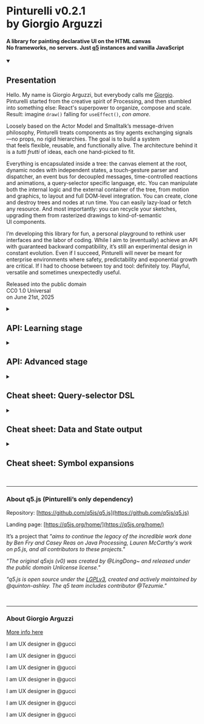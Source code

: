 <br id="readme">

# Pinturelli v0.2.1 <br>by Giorgio Arguzzi

#### A library for&nbsp;painting declarative&nbsp;UI on&nbsp;the&nbsp;HTML&nbsp;canvas<br>No&nbsp;frameworks,&nbsp;no&nbsp;servers. Just&nbsp;[q5](#about-q5.js)&nbsp;instances and&nbsp;vanilla&nbsp;JavaScript<br>


<details open>
<summary>
<h2>Presentation</h2>
</summary>

Hello. My&nbsp;name is&nbsp;Giorgio&nbsp;Arguzzi, but&nbsp;everybody&nbsp;calls&nbsp;me&nbsp;[Giorgio](https://arguzzi.github.io). Pinturelli&nbsp;started&nbsp;from the&nbsp;creative&nbsp;spirit&nbsp;of&nbsp;Processing, and then stumbled into&nbsp;something&nbsp;else: React's&nbsp;superpower&nbsp;to&nbsp;organize, compose&nbsp;and&nbsp;scale. Result: imagine&nbsp;`draw()` falling&nbsp;for&nbsp;`useEffect()`, *con&nbsp;amore*.

Loosely based on the Actor Model and Smalltalk’s message-driven philosophy, Pinturelli treats components as tiny&nbsp;agents exchanging&nbsp;signals —no&nbsp;props, no&nbsp;rigid&nbsp;hierarchies. The&nbsp;goal is to build&nbsp;a&nbsp;system that&nbsp;feels&nbsp;flexible, reusable, and&nbsp;functionally&nbsp;alive. The&nbsp;architecture&nbsp;behind&nbsp;it is&nbsp;a&nbsp;*tutti&nbsp;frutti* of&nbsp;ideas, each&nbsp;one hand-picked&nbsp;to&nbsp;fit.

Everything is encapsulated inside a tree: the canvas element at the root, dynamic nodes with independent states, a touch-gesture parser and dispatcher, an event bus for decoupled messages, time-controlled reactions and animations, a query‑selector specific language, etc. You can manipulate both the internal logic and the external container of the tree, from motion and graphics, to layout and full DOM-level integration. You can create, clone and destroy trees and nodes at run time. You can easily lazy-load or fetch any&nbsp;resource. And most importantly: you can recycle your&nbsp;sketches, upgrading them from&nbsp;rasterized&nbsp;drawings to kind-of-semantic UI&nbsp;components.

I’m developing this library for fun, a personal playground to rethink user interfaces and the labor of coding. While I aim to (eventually) achieve an API with guaranteed backward compatibility, it’s still an experimental design in constant evolution. Even if I succeed, Pinturelli will never be meant for enterprise environments where safety, predictability and exponential growth are&nbsp;critical. If&nbsp;I&nbsp;had&nbsp;to&nbsp;choose between&nbsp;toy&nbsp;and&nbsp;tool: definitely&nbsp;toy. Playful, versatile&nbsp;and&nbsp;sometimes unexpectedly&nbsp;useful.

Released into the&nbsp;public&nbsp;domain<br>
CC0 1.0 Universal<br>
on June 21st, 2025
</details>

<details>
<summary>
<h2>API: Learning stage</h2>
</summary>

### *DevTools*

- api errors
- checkpoints
- final mode

### *Registry API*

- pinturelliRoot
- pinturelliNode
- pinturelliClone

### *Root API*

- root info
  - custom id
  - container
  - resolution
  - frame rate
- root assets
  - declaration
- sketch setup
  - ignored

### *Node API*

- node info
  - root id
  - node id
  - UiClass
- state
  - declaration
  - state output
  - `00` followingId
  - `01` labels
  - `02` left
  - `04` top
  - `06` width
  - `07` height
  - `11` nodeLayer
  - `14` nodeVisibility
  - `17` painting
- paintings
  - declaration
  - arguments

### *Reaction API*

- listen
  - primary system
  - event bus
- channels
  - primary channel
  - single node channel
- first config
  - data properties
  - primary request
- reaction
  - config: start at
  - config: default time
  - update: snapshots
  - update: sequences
  - update: return value
  - relays: new message

### *Managers*

- state manager
  - get
  - set
  - output
- data manager
  - get
- q5 manager
  - q5 instance
  - getRootAsset
- node manager
  - q5 createGraphics
- animation manager
  - get
</details>

<details>
<summary>
<h2>API: Advanced stage</h2>
</summary>

### *Dev Tools*

- api errors
- checkpoints
- final mode
- **nodes tracker**
- **events tracker**
- **memory tracker**
- **window polution**
- **pinturelliConfig**

### *Query-selector DSL*

- **origin**
- **group**
- **filter**

### *Registry API*

- pinturelliRoot
- pinturelliNode
- pinturelliClone
- **pinturelliCloneAll**
- **pinturelliRiskySelect**
- **pinturelliRiskySelectAll**
- **pinturelliRiskyDestroy**
- **pinturelliRiskyDestroyAll**

### *Root API*

- root info
  - custom id
  - container
  - resolution
  - **proportion**
  - **no-alpha mode**
  - **pixelated mode**
  - frame rate
  - **trackers**
- root assets
  - declaration
  - **lazy loading**
- sketch setup
  - ignored
- **decoupled tree**
  - **seeds and nodes**
  - **fake state**
  - **cleaning ids**

### *Node API*

- node info
  - root id
  - node id
  - UiClass
  - **UiGestures**
- **node assets**
  - **declaration**
  - **lazy loading**
  - **deleting**
- state
  - declaration
  - state output
  - **pseudo css units**
  - **subtree cascade**
  - `00` followingId
  - `01` labels
  - `02` left
  - **`03` right**
  - `04` top
  - **`05` bottom**
  - `06` width
  - `07` height
  - **`08` proportion**
  - **`09` offsetX**
  - **`10` offsetY**
  - `11` nodeLayer
  - **`12` treeLayer**
  - **`13` insideLayer**
  - `14` nodeVisibility
  - **`15` treeVisibility**
  - **`16` layerVisibility**
  - `17` painting
  - **`18` overlayedPainting**
  - **`19` storeBuffer**
  - **`20` centerMatrix**
- paintings
  - declaration
  - arguments
  - **painter**
  - **layer**
  - **buffer**
  - **matrix**

### *Reaction API*

- listen
  - primary system
  - event bus
  - **listen group**
  - **stop listening**
  - **stop listening group**
- channels
  - primary channel
  - single node channel
  - **common channels**
  - **this window scope**
  - **cross window scope**
- first config
  - data properties
  - primary request
  - **propagation**
  - **bubbling**
- **first middleware**
  - **early return**
  - **data mutation**
  - **collect all primary requests**
- reaction
  - config: start at
  - **config: risky repeat**
  - config: default time
  - **config: bezier time**
  - **config: steps time**
  - **middlewares: validation**
  - **middlewares: mutation**
  - **middlewares: return value**
  - update: snapshots
  - update: animations
  - **update: last update**
  - update: return value
  - relays: new message
  - **relays: relay at**

### *Managers*

- state manager
  - get
  - **getByKeys**
  - **getComplete**
  - **riskyPatch**
  - **riskyPatchByObject**
  - set
  - **setByObject**
  - output
- data manager
  - get
  - **getByKeys**
  - **riskyPatch**
  - **riskyPatchByObject**
  - **riskyRelay**
- q5 manager
  - q5 instance
  - getRootAsset
  - **loadRootAsset**
- node manager
  - q5 createGraphics
  - **buffered painting**
  - **getNodeAsset**
  - **loadNodeAsset**
  - **deleteNodeAsset**
- animation manager
  - get
  - **riskyPatch**
</details>

<details>
<summary>
<h2>Cheat sheet: Query-selector DSL</h2>
</summary>

| Prefix   | Suffix: origin selector                |
|----------|----------------------------------------|
| `_`      | root id (camelCase by convention)<small><br>* custom id cannot start with `_root_`</small>       |
| `#`      | node id (camelCase by convention)<small><br>* custom id cannot end with `-clone_`</small>      |

| Prefix   | Without suffix: group selector         |
|----------|----------------------------------------|
| `>`      | followers of this node                 |
| `<`      | followed by this node                  |
| `~`      | equals (followers of followed node)    |
| `*`      | subtree (all followers, recursively)   |

| Prefix   | Suffix: filter selector                |
|----------|----------------------------------------|
| `.`      | label (always in kebab-case)           |
| `/`      | ui class (always in PascalCase)        |
| `%`      | ui gesture (always in UPPER_CASE)      |

| Prefix   | Suffix: event bus keys                 |
|----------|----------------------------------------|
| `$`      | primary event (always in snake_case)   |
| `$`      | primary channel (without suffix)       |
| `#`      | single node channel (suffix: node id)  |
| `@`      | common channels (no convention)<small><br>* scopes: `tree`, `thisWindow` or `crossWindow`</small>       |

> **all suffixes:**
<br>* must start with a letter.
<br>* they may include digits, hyphens (`-`) and underscores (`_`).
<br>* whitespace and other special characters are not allowed.
</details>

<details>
<summary>
<h2>Cheat sheet: Data and State output</h2>
</summary>

| Data             | Expansions  | Type      |
|------------------|-------------|-----------|
| `$inertia_ratio` | `!INR`      | *number*  |
| `$is_pressed`    | `!ISP`      | *boolean* |
| `$is_validated`  | `!ISV`      | *boolean* |
| `$matrix_x`      | `!MX`       | *number*  |
| `$matrix_y`      | `!MY`       | *number*  |
| `$native_event`  | `!NE`       | *object*  |
| `$vel_z`         | `!VX`       | *number*  |
| `$vel_y`         | `!VY`       | *number*  |
| `$canvas_x`      | `!X` `!XX`  | *number*  |
| `$canvas_y`      | `!Y` `!YY`  | *number*  |

> **not all data properties have an expansion,<br>only the most common ones do**
<br>* see the <a href="#">reference</a> for details.

<br>

| State output | Expansions   | Type      |
|--------------|--------------|-----------|
| `LEFT`       | `!L` `!LE`   | *number*  |
| `RIGHT`      | `!R` `!RI`   | *number*  |
| `TOP`        | `!T` `!TO`   | *number*  |
| `BOTTOM`     | `!B` `!BO`   | *number*  |
| `WIDTH`      | `!W` `!WI`   | *number*  |
| `HEIGHT`     | `!H` `!HE`   | *number*  |
| `PROPORTION` | `!PRP`       | *number*  |
| `OFFSET_X`   | `!OFX`       | *number*  |
| `OFFSET_Y`   | `!OFY`       | *number*  |
| `ORIGIN_X`   | `!ORX`       | *number*  |
| `ORIGIN_Y`   | `!ORY`       | *number*  |
| `CENTER_X`   | `!CX`        | *number*  |
| `CENTER_Y`   | `!CY`        | *number*  |
| `Z_LAYER`    | `!Z` `!ZL`   | *number*  |
| `VISIBILITY` | `!V` `!VI`   | *boolean* |
| `BUFFERED`   | `!BUF`       | *boolean* |
| `CENTERED`   | `!C` `!CEN`  | *boolean* |

> **all state outputs have at least one expansion,<br>but not all states produce outputs**
<br>* see the <a href="#">reference</a> for details.
</details>

<details>
<summary>
<h2>Cheat sheet: Symbol expansions</h2>
</summary>

| Symbol  | Meaning         | Context        |
|---------|-----------------|----------------|
| `!A`    | animation       | Manager     <~ |
| `!AN`   | animation       | Manager     <~ |
|         |                 |                |
| `!B`    | BOTTOM          | state          |
| `!BO`   | BOTTOM          | state          |
| `!BUF`  | BUFFERED        | state          |
|         |                 |                |
| `!C`    | CENTERED        | state          |
| `!CEN`  | CENTERED        | state          |
| `!CX`   | CENTER_X        | state          |
| `!CY`   | CENTER_Y        | state          |
|         |                 |                |
| `!D`    | data            | Manager     <~ |
| `!DA`   | data            | Manager     <~ |
|         |                 |                |
| `!E`    | easy            | animation.time |
| `!EA`   | easy            | animation.time |
| `!EI`   | easyIn          | animation.time |
| `!EIO`  | easyInOut       | animation.time |
| `!EO`   | easyOut         | animation.time |
|         |                 |                |
| `!F`    | animFrame       | animation.time |
| `!FR`   | animFrame       | animation.time |
|         |                 |                |
| `!H`    | HEIGHT          | state          |
| `!HE`   | HEIGHT          | state          |
|         |                 |                |
| `!I`    | q5/instance     | Manager     <~ |
| `!IN`   | q5/instance     | Manager     <~ |
| `!INR`  | $inertia_ratio  | data           |
| `!ISP`	| $is_pressed     | data           |
| `!ISV`  | $is_validated   | data           |
|         |                 |                |
| `!L` 	  | LEFT            | state          |
| `!LE`	  | LEFT            | state          |
|         |                 |                |
| `!M`    | ms/millisecond  | animation.time |
| `!MS`   | ms/millisecond  | animation.time |
| `!MX`   | $matrix_x       | data           |
| `!MY`   | $matrix_y	      | data           |
|         |                 |                |
| `!N`	  | node        	  | Manager     <~ |
| `!NO`	  | node        	  | Manager     <~ |
| `!NE`	  | $native_event	  | data           |
| `!NFR`  | nodeFrame       | animation.time |
|         |                 |                |
| `!OFX`  | OFFSET_X        | state          |
| `!OFY`  | OFFSET_Y        | state          |
| `!ORX`  | ORIGIN_X        | state          |
| `!ORY`  | ORIGIN_Y        | state          |
|         |                 |                |
| `!P`    | percent         | animation.time |
| `!PCT`  | percent         | animation.time |
| `!PRP`  | PROPORTION      | state          |
|         |                 |                |
| `!Q`    | q5/instance     | Manager     <~ |
| `!Q5`   | q5/instance     | Manager     <~ |
|         |                 |                |
| `!R`	  | RIGHT           | state          |
| `!RI`	  | RIGHT           | state          |
|         |                 |                |
| `!S`    | state		        | Manager     <~ |
| `!ST`   | state		        | Manager     <~ |
|         |                 |                |
| `!T`    | TOP             | state          |
| `!TO`   | TOP             | state          |
|         |                 |                |
| `!V`    | VISIBILITY      | state          |
| `!VI`   | VISIBILITY      | state          |
| `!VX`   | $vel_z		      | data           |
| `!VY`	  | $vel_y		      | data           |
|         |                 |                |
| `!W`	  | WIDTH           | state          |
| `!WI`	  | WIDTH           | state          |
|         |                 |                |
| `!X`	  | $canvas_x       | data           |
| `!XX`	  | $canvas_x       | data           |
|         |                 |                |
| `!Y`    | $canvas_y       | data           |
| `!YY`   | $canvas_y       | data           |
|         |                 |                |
| `!Z`    | Z_LAYER         | state          |
| `!ZL`   | Z_LAYER         | state          |
</details>

<br id="about-q5.js">

***

### About q5.js (Pinturelli’s only dependency)

Repository: [https://github.com/q5js/q5.js](https://github.com/q5js/q5.js)

Landing page: [https://q5js.org/home/](https://q5js.org/home/)

It’s a project that *"aims to continue the legacy of the incredible work done by Ben Fry and Casey Reas on Java Processing, Lauren McCarthy's work on p5.js, and all contributors to these projects."*

*"The original q5xjs (v0) was created by @LingDong~ and released under the public domain Unlicense license."*

*"q5.js is open source under the [LGPLv3](https://github.com/q5js/q5.js/blob/main/LICENSE.md), created and actively maintained by @quinton-ashley. The q5 team includes contributor @Tezumie."*

<br>

***

### About Giorgio Arguzzi

[More info here](https://arguzzi.github.io)

I am UX designer in @gucci
 
I am UX designer in @gucci
 
I am UX designer in @gucci
 
I am UX designer in @gucci
 
I am UX designer in @gucci
 
I am UX designer in @gucci
 
I am UX designer in @gucci
 
<br>